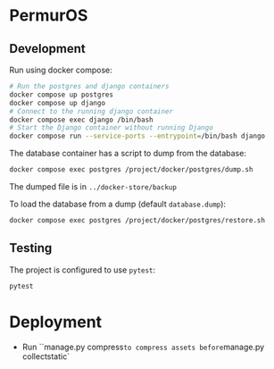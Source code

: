 # PermurOS

## Development

Run using docker compose:

```bash
# Run the postgres and django containers
docker compose up postgres
docker compose up django
# Connect to the running django container
docker compose exec django /bin/bash
# Start the Django container without running Django
docker compose run --service-ports --entrypoint=/bin/bash django
```

The database container has a script to dump from the database:

```bash
docker compose exec postgres /project/docker/postgres/dump.sh
```

The dumped file is in `../docker-store/backup`

To load the database from a dump (default `database.dump`):

```bash
docker compose exec postgres /project/docker/postgres/restore.sh
```

Testing
-------

The project is configured to use `pytest`:

```bash
pytest
```


Deployment
==========

* Run ``manage.py compress` to compress assets before `manage.py collectstatic`
